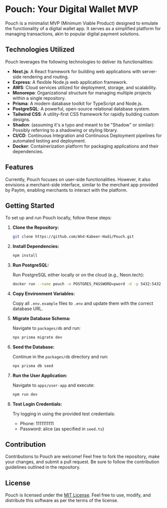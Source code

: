 # Pouch: Your Digital Wallet MVP

Pouch is a minimalist MVP (Minimum Viable Product) designed to emulate the functionality of a digital wallet app. It serves as a simplified platform for managing transactions, akin to popular digital payment solutions.

## Technologies Utilized

Pouch leverages the following technologies to deliver its functionalities:

- **Next.js**: A React framework for building web applications with server-side rendering and routing.
- **Express**: A flexible Node.js web application framework.
- **AWS**: Cloud services utilized for deployment, storage, and scalability.
- **Monorepo**: Organizational structure for managing multiple projects within a single repository.
- **Prisma**: A modern database toolkit for TypeScript and Node.js.
- **PostgreSQL**: A powerful, open-source relational database system.
- **Tailwind CSS**: A utility-first CSS framework for rapidly building custom designs.
- **Shadcn**: (assuming it's a typo and meant to be "Shadow" or similar): Possibly referring to a shadowing or styling library.
- **CI/CD**: Continuous Integration and Continuous Deployment pipelines for automated testing and deployment.
- **Docker**: Containerization platform for packaging applications and their dependencies.

## Features

Currently, Pouch focuses on user-side functionalities. However, it also envisions a merchant-side interface, similar to the merchant app provided by Paytm, enabling merchants to interact with the platform.

## Getting Started

To set up and run Pouch locally, follow these steps:

1. **Clone the Repository:**

   ```bash
   git clone https://github.com/Ahd-Kabeer-Hadi/Pouch.git
   ```

2. **Install Dependencies:**

   ```bash
   npm install
   ```

3. **Run PostgreSQL:**

   Run PostgreSQL either locally or on the cloud (e.g., Neon.tech):

   ```bash
   docker run --name pouch -e POSTGRES_PASSWORD=pword -d -p 5432:5432 postgres
   ```

4. **Copy Environment Variables:**

   Copy all `.env.example` files to `.env` and update them with the correct database URL.

5. **Migrate Database Schema:**

   Navigate to `packages/db` and run:

   ```bash
   npx prisma migrate dev
   ```

6. **Seed the Database:**

   Continue in the `packages/db` directory and run:

   ```bash
   npx prisma db seed
   ```

7. **Run the User Application:**

   Navigate to `apps/user-app` and execute:

   ```bash
   npm run dev
   ```

8. **Test Login Credentials:**

   Try logging in using the provided test credentials:
   - Phone: 1111111111
   - Password: alice (as specified in `seed.ts`)

## Contribution

Contributions to Pouch are welcome! Feel free to fork the repository, make your changes, and submit a pull request. Be sure to follow the contribution guidelines outlined in the repository.

## License

Pouch is licensed under the [MIT License](LICENSE). Feel free to use, modify, and distribute this software as per the terms of the license.